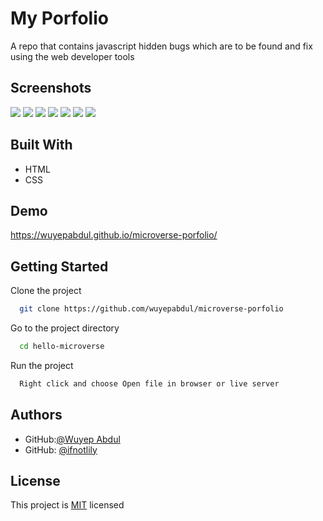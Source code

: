 # My Porfolio

A repo that contains javascript hidden bugs which are to be found and fix using the web developer tools

## Screenshots


<img src="images/mobile-view.png" >

<img src="images/middle-section1.png">

<img src="images/middle-section2.png">

<img src="images/mobile-view2.png">

<img src="images/desktop1.png">

<img src="images/desktop2.png">

<img src="images/desktop3.png">

## Built With

- HTML
- CSS

## Demo

https://wuyepabdul.github.io/microverse-porfolio/
## Getting Started

Clone the project

```bash
  git clone https://github.com/wuyepabdul/microverse-porfolio
```

Go to the project directory

```bash
  cd hello-microverse
```

Run the project

```bash
  Right click and choose Open file in browser or live server

```

## Authors

- GitHub:[@Wuyep Abdul](https://www.github.com/wuyepabdul)
- GitHub: [@ifnotlily](https://github.com/ifnotlily)

## License

This project is [MIT](https://choosealicense.com/licenses/mit/) licensed
